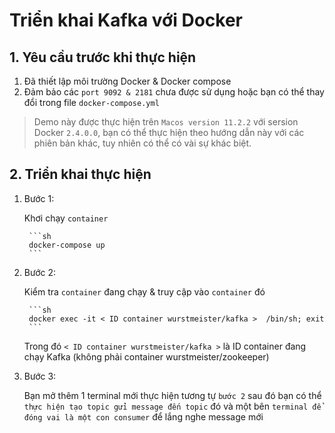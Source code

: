 # Triển khai Kafka với Docker

## 1. Yêu cầu trước khi thực hiện

1. Đã thiết lập môi trường Docker & Docker compose
1. Đảm bảo các `port 9092 & 2181` chưa được sử dụng hoặc bạn có thể thay đổi trong file `docker-compose.yml`

> Demo này được thực hiện trên `Macos version 11.2.2` với sersion Docker `2.4.0.0`, bạn có thể thực hiện theo hướng dẫn này với các phiên bản khác, tuy nhiên có thể có vài sự khác biệt.

## 2. Triển khai thực hiện

1. Bước 1: 
    
    Khơi chạy `container`

        ```sh
        docker-compose up
        ```
1. Bước 2:

    Kiểm tra `container` đang chạy & truy cập vào `container` đó

        ```sh
        docker exec -it < ID container wurstmeister/kafka >  /bin/sh; exit
        ```

    Trong đó `< ID container wurstmeister/kafka >` là ID container đang chạy Kafka (không phải container wurstmeister/zookeeper)

1. Bước 3:

    Bạn mở thêm 1 terminal mới thực hiện tương tự `bước 2` sau đó bạn có thể `thực hiện tạo topic gửi message đến topic` đó và một bên `terminal để đóng vai là một con consumer` để lắng nghe message mới